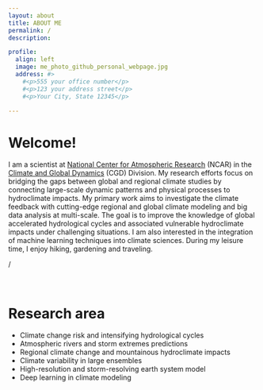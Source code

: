 ```yaml
---
layout: about
title: ABOUT ME
permalink: /
description: 

profile:
  align: left
  image: me_photo_github_personal_webpage.jpg
  address: #>
    #<p>555 your office number</p>
    #<p>123 your address street</p>
    #<p>Your City, State 12345</p>

---
```


# Welcome!

I am a scientist at [National Center for Atmospheric Research](https://ncar.ucar.edu/) (NCAR) in the [Climate and Global Dynamics](https://www.cgd.ucar.edu/) (CGD) Division. My research efforts focus on bridging the gaps between global and regional climate studies by connecting large-scale dynamic patterns and physical processes to hydroclimate impacts. My primary work aims to investigate the climate feedback with cutting-edge regional and global climate modeling and big data analysis at multi-scale. The goal is to improve the knowledge of global accelerated hydrological cycles and associated vulnerable hydroclimate impacts under challenging situations. I am also interested in the integration of machine learning techniques into climate sciences. During my leisure time, I enjoy hiking, gardening and traveling. 

/
<br/>
<br/>
<br/>

# Research area
- Climate change risk and intensifying hydrological cycles
- Atmospheric rivers and storm extremes predictions 
- Regional climate change and mountainous hydroclimate impacts 
- Climate variability in large ensembles
- High-resolution and storm-resolving earth system model
- Deep learning in climate modeling
